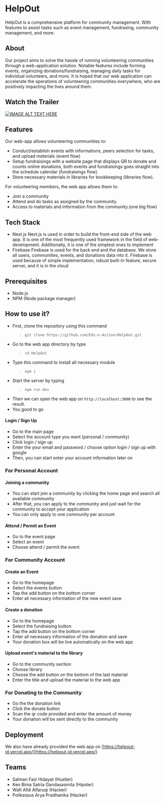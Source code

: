 # HelpOut

HelpOut is a comprehensive platform for community management. With features to assist tasks such as event management, fundrasing, community management, and more.

## About

Our project aims to solve the hassle of running volunteering communities through a web-application solution. Notable features include forming events, organizing donations/fundraising, managing daily tasks for individual volunteers, and more. It is hoped that our web application can accelerate the operations of volunteering communities everywhere, who are positively impacting the lives around them.

## Watch the Trailer

[![IMAGE ALT TEXT HERE](https://img.youtube.com/vi/77B_jcj-X-Y/0.jpg)](https://www.youtube.com/watch?v=77B_jcj-X-Y)

## Features

Our web-app allows volunteering communities to:

- Conduct/establish events with informations, peers selection for tasks, and upload materials (event flow)
- Setup fundraisings with a website page that displays QR to donate and counts online donations, both events and fundraisings goes straight into the schedule calendar (fundraisings flow).
- Store necessary materials in libraries for bookkeeping (libraries flow).

For volunteering members, the web app allows them to:

- Join a community
- Attend and do tasks as assigned by the community.
- Access to materials and information from the community.(one big flow)

## Tech Stack

- Next.js
  Next.js is used in order to build the front-end side of the web app. It is one of the most frequently used framework in the field of web-development. Additionally, it is one of the simplest ones to implement
- Firebase
  Firebase is used for the back end and the database. We store all users, communities, events, and donations data into it. Firebase is used because of simple implementation, robust built-in feature, secure server, and it is in the cloud

## Prerequisites

- Node.js
- NPM (Node package manager)

## How to use it?

- First, clone the repository using this command
  > ```
  > git clone https://github.com/Edu-n-Action/HelpOut.git
  > ```
- Go to the web app directory by type
  > ```
  > cd HelpOut
  > ```
- Type this command to install all necessary module
  > ```
  > npm i
  > ```
- Start the server by typing
  > ```
  > npm run dev
  > ```
- Then we can open the web app on `http://localhost:3000` to see the result.
- You good to go

#### Login / Sign Up

- Go to the main page
- Select the account type you want (personal / community)
- Click login / sign up
- Enter the your email and password / choose option login / sign up with google
- Then, you can start enter your account information later on

### For Personal Account

#### Joining a community

- You can start join a community by clicking the home page and search all available community
- After that, you can apply to the community and just wait for the community to accept your application
- You can only apply to one community per account

#### Attend / Permit an Event

- Go to the event page
- Select an event
- Choose attend / permit the event

### For Community Account

#### Create an Event

- Go to the homepage
- Select the events button
- Tap the add button on the bottom corner
- Enter all necessary information of the new event save

#### Create a donation

- Go to the homepage
- Select the fundraising button
- Tap the add button on the bottom corner
- Enter all necessary information of the donation and save
- Your donation box will be live automatically on the web app

#### Upload event's material to the library

- Go to the community section
- Choose library
- Choose the add button on the bottom of the last material
- Enter the title and upload the material to the web app

### For Donating to the Community

- Go the the donation link
- Click the donate button
- Scan the qr code provided and enter the amount of money
- Your donation will be sent directly to the community

## Deployment

We also have already provided the web app on [https://helpout-id.vercel.app/](https://helpout-id.vercel.app/)

## Teams

- Salman Faiz Hidayat (Hustler)
- Ken Bima Satria Gandasasmita (Hipster)
- Wafi Afdi Alfaruqi (Hacker)
- Polikarpus Arya Pradhanika (Hacker)
